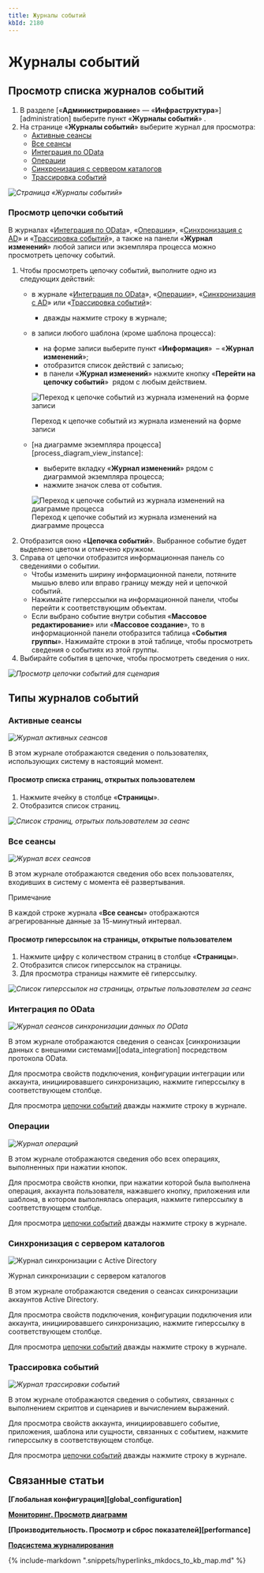 ```yaml
---
title: Журналы событий
kbId: 2180
---
```


# Журналы событий

## Просмотр списка журналов событий

1. В разделе [«**Администрирование**» — «**Инфраструктура**»][administration] выберите пункт «**Журналы событий**» *‌*.
2. На странице «**Журналы событий**» выберите журнал для просмотра:
    - [Активные сеансы](#mcetoc_1gjriatef4)
    - [Все сеансы](#mcetoc_1gjriatef6)
    - [Интеграция по OData](#mcetoc_1gjriatef8)
    - [Операции](#mcetoc_1gjriatef9)
    - [Синхронизация с сервером каталогов](#mcetoc_1gjriatefa)
    - [Трассировка событий](#mcetoc_1gjriatefb)

_![Страница «Журналы событий»](https://kb.comindware.ru/assets/logs_page.png)_

### Просмотр цепочки событий

В журналах «[Интеграция по OData](#mcetoc_1gjriatef8)», «[Операции](#mcetoc_1gjriatef9)», «[Синхронизация с AD](#mcetoc_1gjriatefa)» и «[Трассировка событий](#mcetoc_1gjriatefb)», а также на панели «**Журнал изменений**» любой записи или экземпляра процесса можно просмотреть цепочку событий.

1. Чтобы просмотреть цепочку событий, выполните одно из следующих действий:
    - в журнале «[Интеграция по OData](#mcetoc_1gjriatef8)», «[Операции](#mcetoc_1gjriatef9)», «[Синхронизация с AD](#mcetoc_1gjriatefa)» или «[Трассировка событий](#mcetoc_1gjriatefb)»:
        - дважды нажмите строку в журнале;
    - в записи любого шаблона (кроме шаблона процесса):
        - на форме записи выберите пункт «**Информация**» *‌* – «**Журнал изменений**»;
        - отобразится список действий с записью;
        - в панели «**Журнал изменений**» нажмите кнопку «**Перейти на цепочку событий**» *‌* рядом с любым действием.
        
        ![Переход к цепочке событий из журнала изменений на форме записи](https://kb.comindware.ru/assets/img_664c8276abcd9.png)
        
        
        
        
        Переход к цепочке событий из журнала изменений на форме записи
    - [на диаграмме экземпляра процесса][process_diagram_view_instance]:
        - выберите вкладку «**Журнал изменений**» рядом с диаграммой экземпляра процесса;
        - нажмите значок слева от события.
        ![Переход к цепочке событий из журнала изменений на диаграмме процесса](https://kb.comindware.ru/assets/process_diagram_view_instance_event_icon.png)
        Переход к цепочке событий из журнала изменений на диаграмме процесса
2. Отобразится окно «**Цепочка событий**». Выбранное событие будет выделено цветом и отмечено кружком.
3. Справа от цепочки отобразится информационная панель со сведениями о событии.
    - Чтобы изменить ширину информационной панели, потяните мышью влево или вправо границу между ней и цепочкой событий.
    - Нажимайте гиперссылки на информационной панели, чтобы перейти к соответствующим объектам.
    - Если выбрано событие внутри события «**Массовое редактирование**» или «**Массовое создание**», то в информационной панели отобразится таблица «**События группы**». Нажимайте строки в этой таблице, чтобы просмотреть сведения о событиях из этой группы.
4. Выбирайте события в цепочке, чтобы просмотреть сведения о них.

_![Просмотр цепочки событий для сценария](https://kb.comindware.ru/assets/img_664c83a8caf5d.png)_

## Типы журналов событий

### Активные сеансы

_![Журнал активных сеансов](https://kb.comindware.ru/assets/logs_page_active_sessions.png)_

В этом журнале отображаются сведения о пользователях, использующих систему в настоящий момент.

#### Просмотр списка страниц, открытых пользователем

1. Нажмите ячейку в столбце «**Страницы**».
2. Отобразится список страниц.

_![Список страниц, отрытых пользователем за сеанс](https://kb.comindware.ru/assets/logs_pages_list.png)_

### Все сеансы

_![Журнал всех сеансов](https://kb.comindware.ru/assets/logs_page_all_sessions.png)_

В этом журнале отображаются сведения обо всех пользователях, входивших в систему с момента её развертывания.

Примечание

В каждой строке журнала «**Все сеансы**» отображаются агрегированные данные за 15-минутный интервал.

#### Просмотр гиперссылок на страницы, открытые пользователем

1. Нажмите цифру с количеством страниц в столбце «**Страницы**».
2. Отобразится список гиперссылок на страницы.
3. Для просмотра страницы нажмите её гиперссылку.

_![Список гиперссылок на страницы, отрытые пользователем за сеанс](https://kb.comindware.ru/assets/logs_pages_hyperlinks_list.png)_

### Интеграция по OData

_![Журнал сеансов синхронизации данных по OData](https://kb.comindware.ru/assets/logs_page_OData_integration.png)_

В этом журнале отображаются сведения о сеансах [синхронизации данных с внешними системами][odata_integration] посредством протокола OData.

Для просмотра свойств подключения, конфигурации интеграции или аккаунта, инициировавшего синхронизацию, нажмите гиперссылку в соответствующем столбце.

Для просмотра [цепочки событий](#mcetoc_1gjriatef2) дважды нажмите строку в журнале.

### Операции

_![Журнал операций](https://kb.comindware.ru/assets/logs_page_operations.png)_

В этом журнале отображаются сведения обо всех операциях, выполненных при нажатии кнопок.

Для просмотра свойств кнопки, при нажатии которой была выполнена операция, аккаунта пользователя, нажавшего кнопку, приложения или шаблона, в котором выполнялась операция, нажмите гиперссылку в соответствующем столбце.

Для просмотра [цепочки событий](#mcetoc_1gjriatef2) дважды нажмите строку в журнале.

### Синхронизация с сервером каталогов

![Журнал синхронизации с Active Directory](https://kb.comindware.ru/assets/logs_page_ad_sync.png)

Журнал синхронизации с сервером каталогов

В этом журнале отображаются сведения о сеансах синхронизации аккаунтов Active Directory.

Для просмотра свойств подключения, конфигурации подключения или аккаунта, инициировавшего синхронизацию, нажмите гиперссылку в соответствующем столбце.

Для просмотра [цепочки событий](#mcetoc_1gjriatef2) дважды нажмите строку в журнале.

### Трассировка событий

_![Журнал трассировки событий](https://kb.comindware.ru/assets/logs_event_tracing.png)_

В этом журнале отображаются сведения о событиях, связанных с выполнением скриптов и сценариев и вычислением выражений.

Для просмотра свойств аккаунта, инициировавшего событие, приложения, шаблона или сущности, связанных с событием, нажмите гиперссылку в соответствующем столбце.

Для просмотра [цепочки событий](#mcetoc_1gjriatef2) дважды нажмите строку в журнале.

## Связанные статьи

**[Глобальная конфигурация][global_configuration]**

**[Мониторинг. Просмотр диаграмм](https://kb.comindware.ru/article.php?id=2187)**

**[Производительность. Просмотр и сброс показателей][performance]**

**[Подсистема журналирования](https://kb.comindware.ru/article.php?id=2501)**



{% include-markdown ".snippets/hyperlinks_mkdocs_to_kb_map.md" %}
